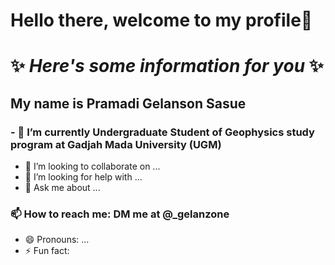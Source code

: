 # Hello there, welcome to my profile👋

# ✨ _Here's some information for you_ ✨ 
## My name is Pramadi Gelanson Sasue
### - 🌱 I’m currently Undergraduate Student of Geophysics study program at Gadjah Mada University (UGM)
- 👯 I’m looking to collaborate on ...
- 🤔 I’m looking for help with ...
- 💬 Ask me about ...
### 📫 How to reach me: DM me at @_gelanzone
- 😄 Pronouns: ...
- ⚡ Fun fact: 